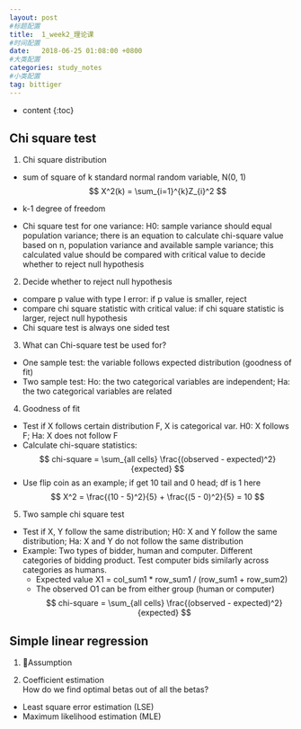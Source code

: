 ```yaml
---
layout: post
#标题配置
title:  1_week2_理论课
#时间配置
date:   2018-06-25 01:08:00 +0800
#大类配置
categories: study_notes
#小类配置
tag: bittiger
---
```


* content
{:toc}


## Chi square test

1. Chi square distribution
  * sum of square of k standard normal random variable, N(0, 1)
  $$ X^2(k) = \sum_{i=1}^{k}Z_{i}^2 $$   


  * k-1 degree of freedom
  * Chi square test for one variance: H0: sample variance should equal population variance; there is an
  equation to calculate chi-square value based on n, population variance and available sample variance;
  this calculated value should be compared with critical value to decide whether to reject null hypothesis

2. Decide whether to reject null hypothesis
  * compare p value with type I error: if p value is smaller, reject
  * compare chi square statistic with critical value: if chi square statistic is larger, reject null hypothesis
  * Chi square test is always one sided test

3. What can Chi-square test be used for?
  * One sample test: the variable follows expected distribution (goodness of fit)
  * Two sample test: Ho: the two categorical variables are independent; Ha: the two categorical variables are related

4. Goodness of fit
  * Test if X follows certain distribution F, X is categorical var. H0: X follows F; Ha: X does not follow F   
  * Calculate chi-square statistics:
$$ chi-square = \sum_{all cells} \frac{(observed - expected)^2}{expected} $$   
  * Use flip coin as an example; if get 10 tail and 0 head; df is 1 here   
$$ X^2 = \frac{(10 - 5)^2}{5} + \frac{(5 - 0)^2}{5} = 10 $$      

5. Two sample chi square test   
  * Test if X, Y follow the same distribution; H0: X and Y follow the same distribution; Ha: X and Y do not follow the same distribution    
  * Example: Two types of bidder, human and computer. Different categories
  of bidding product. Test computer bids similarly across
  categories as humans.  
    * Expected value X1 = col_sum1 * row_sum1 / (row_sum1 + row_sum2)
    * The observed O1 can be from either group (human or computer)
$$ chi-square = \sum_{all cells} \frac{(observed - expected)^2}{expected} $$        

## Simple linear regression  

1. Assumption   

2. Coefficient estimation    
How do we find optimal betas out of all the betas?    
  * Least square error estimation (LSE)   
  * Maximum likelihood estimation (MLE)   
